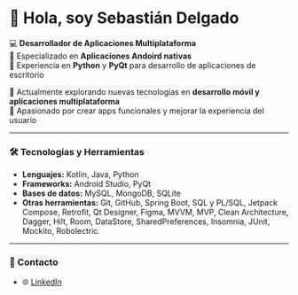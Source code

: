 # 👋 Hola, soy Sebastián Delgado

💻 **Desarrollador de Aplicaciones Multiplataforma**  
📱 Especializado en **Aplicaciones Andoird nativas**  
🐍 Experiencia en **Python** y **PyQt** para desarrollo de aplicaciones de escritorio  

🌱 Actualmente explorando nuevas tecnologías en **desarrollo móvil y aplicaciones multiplataforma**  
🚀 Apasionado por crear apps funcionales y mejorar la experiencia del usuario  

---

### 🛠 Tecnologías y Herramientas
- **Lenguajes:** Kotlin, Java, Python  
- **Frameworks:** Android Studio, PyQt
- **Bases de datos:** MySQL, MongoDB, SQLite
- **Otras herramientas:** Git, GitHub, Spring Boot, SQL y PL/SQL, Jetpack Compose, Retrofit, Qt Designer, Figma, MVVM, MVP, Clean Architecture, Dagger, Hilt, Room, DataStore, SharedPreferences, Insomnia, JUnit, Mockito, Robolectric.

---

### 🔗 Contacto
- 🌐 [LinkedIn](www.linkedin.com/in/sebastian-delgado-álvarez-b151a2157)  



